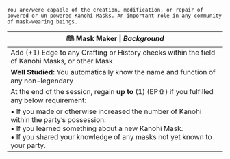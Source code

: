 	You are/were capable of the creation, modification, or repair of powered or un-powered Kanohi Masks. An important role in any community of mask-wearing beings.

| **🕮 Mask Maker** \| *Background*                                                                                                                                                                                           |
| --------------------------------------------------------------------------------------------------------------------------------------------------------------------------------------------------------------------------- |
| Add (+1) Edge to any Crafting or History checks within the field of Kanohi Masks, or other Mask                                                                                                                             |
| **Well Studied:** You automatically know the name and function of any non-legendary                                                                                                                                         |
| At the end of the session, regain **up to** (1) (EP⇧) if you fulfilled any below requirement:                                                                                                                               |
| • If you made or otherwise increased the number of Kanohi within the party’s possession.<br>• If you learned something about a new Kanohi Mask.<br>• If you shared your knowledge of any masks not yet known to your party. |

